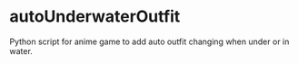 # autoUnderwaterOutfit
Python script for anime game to add auto outfit changing when under or in water.

